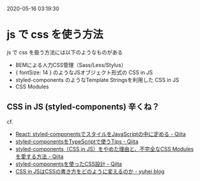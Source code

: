 2020-05-16 03:19:30

# js で css を使う方法
js で css を扱う方法には以下のようなものがある
- BEMによる人力CSS管理（Sass/Less/Stylus）
- { fontSize: 14 } のようなJSオブジェクト形式の CSS in JS
- styled-components のようなTemplate Stringsを利用した CSS in JS
- CSS Modules

## CSS in JS (styled-components) 辛くね？

cf.
- [React: styled-componentsでスタイルをJavaScriptの中に定める - Qiita](https://qiita.com/FumioNonaka/items/399cf90ff32469d84d07)
- [styled-componentsをTypeScriptで使うTips - Qiita](https://qiita.com/taneba/items/3bff0c5a1b0ebed36b5b)
- [styled-components（CSS in JS）をやめた理由と、不完全なCSS Modulesを愛する方法 - Qiita](https://qiita.com/jagaapple/items/7f74fc32c69f5b731159)
- [styled-componentsを使ったCSS設計 - Qiita](https://qiita.com/taneba/items/4547830b461d11a69a20)
- [CSS in JSはCSSの書き方をどのように変えるのか - yuhei blog](https://yuheiy.hatenablog.com/entry/2018/11/22/020322)
